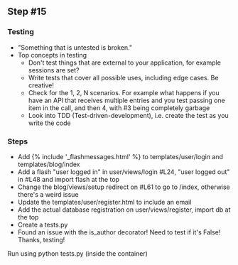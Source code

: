 ## Step #15

### Testing
- "Something that is untested is broken."
- Top concepts in testing
   - Don't test things that are external to your application, for example sessions are set?
   - Write tests that cover all possible uses, including edge cases. Be creative!
   - Check for the 1, 2, N scenarios. For example what happens if you have an API that receives multiple entries and you test passing one item in the call, and then 4, with #3 being completely garbage
   - Look into TDD (Test-driven-development), i.e. create the test as you write the code

### Steps
- Add {% include '_flashmessages.html' %} to templates/user/login and templates/blog/index
- Add a flash "user <user> logged in" in user/views/login #L24, "user logged out" in #L48 and import flash at the top
- Change the blog/views/setup redirect on #L61 to go to /index, otherwise there's a weird issue
- Update the templates/user/register.html to include an email
- Add the actual database registration on user/views/register, import db at the top
- Create a tests.py
- Found an issue with the is_author decorator! Need to test if it's False! Thanks, testing!

Run using python tests.py (inside the container)